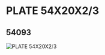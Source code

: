 # PLATE 54X20X2/3
## 54093
![PLATE 54X20X2/3](https://lc-www-live-s.legocdn.com/media/bricks/5/2/4284004.jpg)